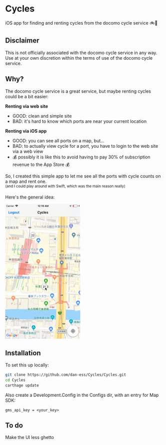 # Cycles

iOS app for finding and renting cycles from the docomo cycle service :bike::tokyo_tower:

## Disclaimer
This is not officially associated with the docomo cycle service in any way.
Use at your own discretion within the terms of use of the docomo cycle service.

## Why?

The docomo cycle service is a great service, but maybe renting cycles could be a bit easier:

**Renting via web site**
- GOOD: clean and simple site
- BAD: it's hard to know which ports are near your current location

**Renting via iOS app**
- GOOD: you can see all ports on a map, but...
- BAD: to actually view cycle for a port, you have to login to the web site via a web view
- :moneybag: possibly it is like this to avoid having to pay 30% of subscription revenue to the App Store :moneybag:


So, I created this simple app to let me see all the ports with cycle counts on a map and rent one.\
<sup>(and I could play around with Swift, which was the main reason really)</sup>

Here's the general idea:

<img src="cyc.gif" width="240" height="430">

## Installation

To set this up locally:

```sh
git clone https://github.com/dan-ess/Cycles/Cycles.git
cd Cycles
carthage update
```

Also create a Development.Config in the Configs dir, with an entry for Map SDK:

```
gms_api_key = <your_key>
```

## To do
Make the UI less ghetto
